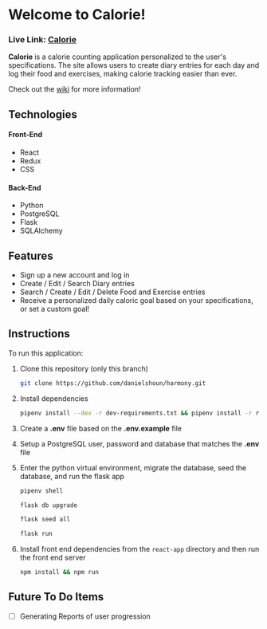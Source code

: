 # Welcome to Calorie!

### **Live Link: [Calorie](https://calorie-aa.herokuapp.com/)**

**Calorie** is a calorie counting application personalized to the user's specifications. The site allows users to create diary entries for each day and log their food and exercises, making calorie tracking easier than ever.

Check out the [wiki](https://github.com/jiezheng2020/Calorie/wiki) for more information!

## Technologies

#### Front-End

- React
- Redux
- CSS

#### Back-End

- Python
- PostgreSQL
- Flask
- SQLAlchemy

## Features

- Sign up a new account and log in
- Create / Edit / Search Diary entries
- Search / Create / Edit / Delete Food and Exercise entries
- Receive a personalized daily caloric goal based on your specifications, or set a custom goal!


## Instructions

To run this application:

1. Clone this repository (only this branch)

   ```bash
   git clone https://github.com/danielshoun/harmony.git
   ```

2. Install dependencies

   ```bash
   pipenv install --dev -r dev-requirements.txt && pipenv install -r requirements.txt
   ```

3. Create a **.env** file based on the **.env.example** file
4. Setup a PostgreSQL user, password and database that matches the **.env** file

5. Enter the python virtual environment, migrate the database, seed the database, and run the flask app

   ```bash
   pipenv shell
   ```
   ```bash
   flask db upgrade
   ```
   ```bash
   flask seed all
   ```
   ```bash
   flask run
   ```

6. Install front end dependencies from the `react-app` directory and then run the front end server
   ```bash
   npm install && npm run
   ```
   
## Future To Do Items

- [ ] Generating Reports of user progression
